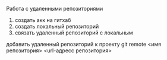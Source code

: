 Работа с удаленными репозиториями

1. создать акк на гитхаб
2. создать локальный репозиторий
3. связать удаленный репозиторий с локальным

добавить удаленный репозиторий к проекту
git remote <имя репозитория> <url-адресс репозитория>
